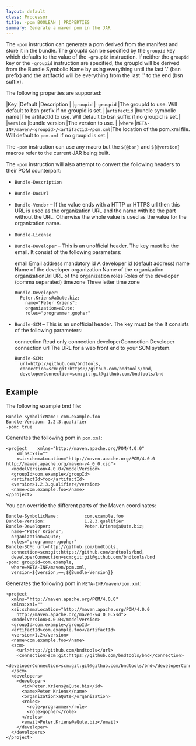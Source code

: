 ```yaml
---
layout: default
class: Processor
title: -pom BOOLEAN | PROPERTIES
summary: Generate a maven pom in the JAR
---
```


The `-pom` instruction can generate a pom derived from the manifest and store it in the
bundle. The groupId can be specified by the `groupid` key which defaults to the value of
the `-groupid` instruction. If neither the `groupid` key or the `-groupid` instruction
are specified, the groupId will be derived from the Bundle Symbolic Name by using
everything until the last '.' (bsn prefix) and the artifactId will be everything from the
last '.' to the end (bsn suffix).

The following properties are supported:

|Key              |Default          |Description                         |
|`groupid`        |`-groupid`       |The groupId to use. Will default to bsn prefix if no groupid is set.|
|`artifactid`     |bundle symbolic name|The artifactId to use. Will default to bsn suffix if no groupid is set.|
|`version`        |bundle version   |The version to use.                 |
|`where`          |`META-INF/maven/<groupid>/<artifactid>/pom.xml`|The location of the pom.xml file. Will default to `pom.xml` if no groupid is set.|

The `-pom` instruction can use any macro but the `${@bsn}` and `${@version}` macros
refer to the current JAR being built. 

The `-pom` instruction will also attempt to convert the following headers to their POM counterpart:

* `Bundle-Description`
* `Bundle-DocUrl`
* `Bundle-Vendor`  – If the  value ends with a HTTP or HTTPS url then this URL is used as the organization URL and the name with be the part without the URL. Otherwise the whole value is used as the value for the organization name.
* `Bundle-License`
* `Bundle-Developer` – This is an unofficial header. The key must be the email. It consist of the following parameters:

	email                      Email address mandatory
	id                         A developer id (default address)
	name                       Name of the developer
	organization               Name of the organization
	organizationUrl            URL of the organization
	roles                      Roles of the developer (comma separated)
	timezone                   Three letter time zone
	
	  Bundle-Developer: 
	    Peter.Kriens@aQute.biz;
	      name="Peter Kriens";
	      organization=aQute;
	      roles="programmer,gopher"
	 
* `Bundle-SCM` – This is an unofficial header. The key must be the It consists of the following parameters:

    connection                 Read only connection
    developerConnection        Developer connection
    url                        The URL for a web front end to your SCM system.     

	  Bundle-SCM: 
	    url=http://github.com/bndtools,
	    connection=scm:git:https://github.com/bndtools/bnd,
	    developerConnection=scm:git:git@github.com/bndtools/bnd

## Example

The following example bnd file:

	Bundle-SymbolicName: com.example.foo
	Bundle-Version: 1.2.3.qualifier
	-pom: true

Generates the following pom in `pom.xml`:

	<project 	xmlns="http://maven.apache.org/POM/4.0.0" 
	  	xmlns:xsi="" 
	  	xsi:schemaLocation="http://maven.apache.org/POM/4.0.0 http://maven.apache.org/maven-v4_0_0.xsd">
  	  <modelVersion>4.0.0</modelVersion>
  	  <groupId>com.example</groupId>
  	  <artifactId>foo</artifactId>
  	  <version>1.2.3.qualifier</version>
  	  <name>com.example.foo</name>
	</project>

You can override the different parts of the Maven coordinates:

	Bundle-SymbolicName:          com.example.foo
	Bundle-Version:               1.2.3.qualifier
	Bundle-Developer:             Peter.Kriens@aQute.biz;
	  name="Peter Kriens";
	  organization=aQute;
	  roles="programmer,gopher"
	Bundle-SCM: url=http://github.com/bndtools,
	  connection=scm:git:https://github.com/bndtools/bnd,
	  developerConnection=scm:git:git@github.com/bndtools/bnd
	-pom: groupid=com.example,
	  where=META-INF/maven/pom.xml,
	  version=${version;==;${Bundle-Version}}
	
Generates the following pom in `META-INF/maven/pom.xml`:

	<project 	
	  xmlns="http://maven.apache.org/POM/4.0.0" 
	  xmlns:xsi="" 
	  xsi:schemaLocation="http://maven.apache.org/POM/4.0.0 
	  	http://maven.apache.org/maven-v4_0_0.xsd">
  	  <modelVersion>4.0.0</modelVersion>
  	  <groupId>com.example</groupId>
  	  <artifactId>com.example.foo</artifactId>
  	  <version>1.2</version>
  	  <name>com.example.foo</name>
	  <scm>
	    <url>http://github.com/bndtools</url>
	    <connection>scm:git:https://github.com/bndtools/bnd</connection>
	    <developerConnection>scm:git:git@github.com/bndtools/bnd</developerConnection>
	  </scm>
	  <developers>
	    <developer>
	      <id>Peter.Kriens@aQute.biz</id>
	      <name>Peter Kriens</name>
	      <organization>aQute</organization>
	      <roles>
	        <role>programmer</role>
	        <role>gopher</role>
	      </roles>
	      <email>Peter.Kriens@aQute.biz</email>
	    </developer>
	  </developers>
	</project>

